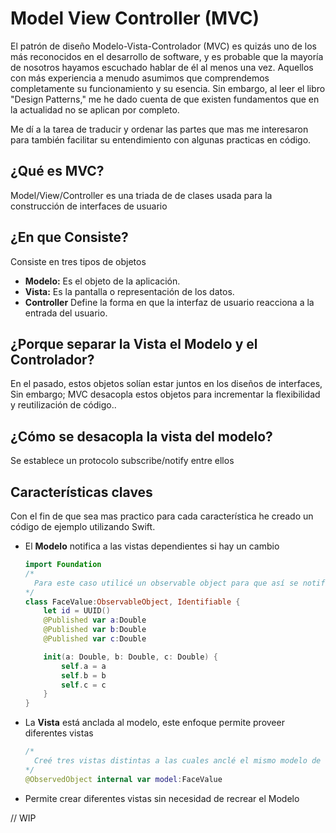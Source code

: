# Model View Controller (MVC)
El patrón de diseño Modelo-Vista-Controlador (MVC) es quizás uno de los más reconocidos en el desarrollo de software, y es probable que la mayoría de nosotros hayamos escuchado hablar de él al menos una vez. Aquellos con más experiencia a menudo asumimos que comprendemos completamente su funcionamiento y su esencia. Sin embargo, al leer el libro "Design Patterns," me he dado cuenta de que existen fundamentos que en la actualidad no se aplican por completo.

Me dí a la tarea de traducir y ordenar las partes que mas me interesaron para también facilitar su entendimiento con algunas practicas en código.

## ¿Qué es MVC?
Model/View/Controller es una triada de de clases usada para la construcción de interfaces de usuario

## ¿En que Consiste?
Consiste en tres tipos de objetos

* **Modelo:** Es el objeto de la aplicación.
* **Vista:** Es la pantalla o representación de los datos.
* **Controller** Define la forma en que la interfaz de usuario reacciona a la entrada del usuario.

## ¿Porque separar la Vista el Modelo y el Controlador?
En el pasado, estos objetos solían estar juntos en los diseños de interfaces, Sin embargo; MVC desacopla estos objetos para incrementar la flexibilidad y reutilización de código..

## ¿Cómo se desacopla la vista del modelo?
Se establece un protocolo subscribe/notify entre ellos

## Características claves
Con el fin de que sea mas practico para cada característica he creado un código de ejemplo utilizando Swift.

* El **Modelo** notifica a las vistas dependientes si hay un cambio
  ```swift
  import Foundation
  /*
    Para este caso utilicé un observable object para que así se notifique a las vistas suscritas a este modelo.
  */
  class FaceValue:ObservableObject, Identifiable {
      let id = UUID()
      @Published var a:Double
      @Published var b:Double
      @Published var c:Double

      init(a: Double, b: Double, c: Double) {
          self.a = a
          self.b = b
          self.c = c
      }
  }
  ```
* La **Vista** está anclada al modelo, este enfoque permite proveer diferentes vistas
  ```swift
  /*
    Creé tres vistas distintas a las cuales anclé el mismo modelo de la siguiente forma
  */
  @ObservedObject internal var model:FaceValue
  ```

* Permite crear diferentes vistas sin necesidad de recrear el Modelo
  

// WIP
